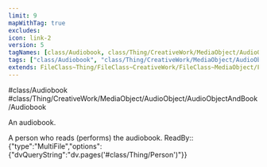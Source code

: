 ```yaml
---
limit: 9
mapWithTag: true
excludes:
icon: link-2
version: 5
tagNames: [class/Audiobook, class/Thing/CreativeWork/MediaObject/AudioObject/AudioObjectAndBook/Audiobook, schema-org/Audiobook]
tags: ["class/Audiobook", "class/Thing/CreativeWork/MediaObject/AudioObject/AudioObjectAndBook/Audiobook"]
extends: FileClass~Thing/FileClass~CreativeWork/FileClass~MediaObject/FileClass~AudioObject/FileClass~AudioObjectAndBook
---
```


#class/Audiobook
#class/Thing/CreativeWork/MediaObject/AudioObject/AudioObjectAndBook/Audiobook


An audiobook.


A person who reads (performs) the audiobook.
ReadBy:: {"type":"MultiFile","options":{"dvQueryString":"dv.pages('#class/Thing/Person')"}}
